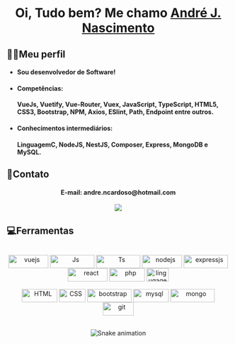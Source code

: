<div>
  <link rel="stylesheet" href="https://cdn.jsdelivr.net/gh/devicons/devicon@v2.15.1/devicon.min.css">
          
  <h1 align="center">
    Oi, Tudo bem? Me chamo 
    <a href="https://www.linkedin.com/in/andr%C3%A9-joarez-nascimento-cardoso-48921022a/">André J. Nascimento</a>
  </h1>
  
  <h2>🧔‍♂️Meu perfil </h2>
  <ul> 
    <li><h4>Sou desenvolvedor de Software!</h4>
    <li><h4>Competências:</h4><h4>VueJs, Vuetify, Vue-Router, Vuex, JavaScript, TypeScript, HTML5, CSS3, Bootstrap, NPM, Axios, ESlint, Path, Endpoint entre outros.</h4>
    <li><h4>Conhecimentos intermediários:</h4><h4>LinguagemC, NodeJS, NestJS, Composer, Express, MongoDB e MySQL.</h4>
  </ul>
  
  <h2>👤Contato</h2>
  <div align="center">
  <h4>E-mail: andre.ncardoso@hotmail.com</h4>
  <a href="https://www.linkedin.com/in/andr%C3%A9-joarez-nascimento-cardoso-48921022a/" target="_blank"><img src="https://img.shields.io/badge/-LinkedIn-%230077B5?style=for-the-badge&logo=linkedin&logoColor=white" target="_blank"></a> 
    </div>

  
  <h2>💻Ferramentas</h2>
<div align="center" valign="top"><br>
  <img align="center" alt="vuejs" height="30" width="90" src="https://img.shields.io/badge/Vue.js-35495E?style=for-the-badge&logo=vue.js&logoColor=4FC08D">
  <img align="center" alt="Js" height="30" width="100" src="https://img.shields.io/badge/JavaScript-F7DF1E?style=for-the-badge&logo=javascript&logoColor=black">
  <img align="center" alt="Ts" height="30" width="100" src="https://img.shields.io/badge/TypeScript-007ACC?style=for-the-badge&logo=typescript&logoColor=white">
  <img align="center" alt="nodejs" height="30" width="90" src="https://img.shields.io/badge/Node.js-43853D?style=for-the-badge&logo=node.js&logoColor=white">
  <img align="center" alt="expressjs" height="30" width="100" src="https://img.shields.io/badge/Express.js-404D59?style=for-the-badge">
  <img align="center" alt="react" height="30" width="90" src="https://img.shields.io/badge/React-20232A?style=for-the-badge&logo=react&logoColor=61DAFB">
  <img align="center" alt="php" height="30" width="80" src="https://img.shields.io/badge/PHP-777BB4?style=for-the-badge&logo=php&logoColor=white">
  <img align="center" alt="lingugagemc" height="30" width="50" src="https://img.shields.io/badge/C-00599C?style=for-the-badge&logo=c&logoColor=white">
  <br><br>
  <img align="center" alt="HTML" height="30" width="80" src="https://img.shields.io/badge/HTML-239120?style=for-the-badge&logo=html5&logoColor=white">
  <img align="center" alt="CSS" height="30" width="60" src="https://img.shields.io/badge/CSS-239120?&style=for-the-badge&logo=css3&logoColor=white">
  <img align="center" alt="bootstrap" height="30" width="100" src="https://img.shields.io/badge/Bootstrap-563D7C?style=for-the-badge&logo=bootstrap&logoColor=white">
  <img align="center" alt="mysql" height="30" width="80" src="https://img.shields.io/badge/MySQL-00000F?style=for-the-badge&logo=mysql&logoColor=white">
  <img align="center" alt="mongo" height="30" width="100" src="https://img.shields.io/badge/MongoDB-4EA94B?style=for-the-badge&logo=mongodb&logoColor=white">
    <img align="center" alt="git" height="30" width="70" src="https://img.shields.io/badge/GIT-E44C30?style=for-the-badge&logo=git&logoColor=white">
</div><br>


<div align="center">

  ![Snake animation](https://github.com/danielbped/danielbped/blob/output/github-contribution-grid-snake.svg)
  
</div>
